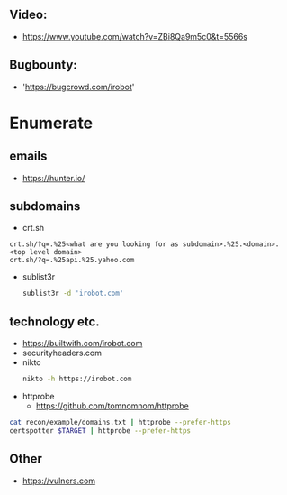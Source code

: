 ## Video:
  - https://www.youtube.com/watch?v=ZBi8Qa9m5c0&t=5566s
  
## Bugbounty:
- 'https://bugcrowd.com/irobot'

# Enumerate 
## emails
- https://hunter.io/
## subdomains
- crt.sh
```
crt.sh/?q=.%25<what are you looking for as subdomain>.%25.<domain>.<top level domain>
crt.sh/?q=.%25api.%25.yahoo.com

```
- sublist3r
  ```bash
  sublist3r -d 'irobot.com'
  ```

## technology etc. 
- https://builtwith.com/irobot.com
- securityheaders.com
- nikto
  ```bash
  nikto -h https://irobot.com
  ```
- httprobe
  - https://github.com/tomnomnom/httprobe
```bash
cat recon/example/domains.txt | httprobe --prefer-https
certspotter $TARGET | httprobe --prefer-https
```

## Other
- https://vulners.com
